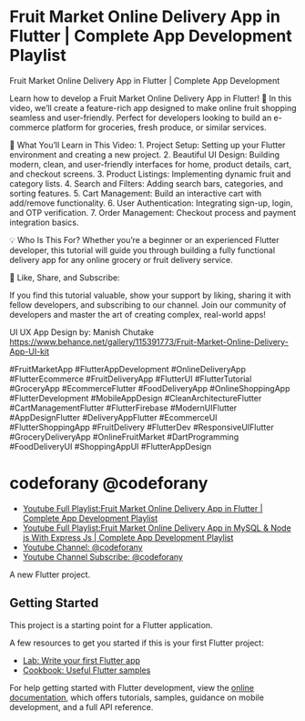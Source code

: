 # Fruit Market Online Delivery App in Flutter | Complete App Development Playlist

Fruit Market Online Delivery App in Flutter | Complete App Development 

Learn how to develop a Fruit Market Online Delivery App in Flutter! 🌟 In this video, we’ll create a feature-rich app designed to make online fruit shopping seamless and user-friendly. Perfect for developers looking to build an e-commerce platform for groceries, fresh produce, or similar services.

📌 What You’ll Learn in This Video:
	1.	Project Setup: Setting up your Flutter environment and creating a new project.
	2.	Beautiful UI Design: Building modern, clean, and user-friendly interfaces for home, product details, cart, and checkout screens.
	3.	Product Listings: Implementing dynamic fruit and category lists.
	4.	Search and Filters: Adding search bars, categories, and sorting features.
	5.	Cart Management: Build an interactive cart with add/remove functionality.
	6.	User Authentication: Integrating sign-up, login, and OTP verification.
	7.	Order Management: Checkout process and payment integration basics.

💡 Who Is This For?
Whether you’re a beginner or an experienced Flutter developer, this tutorial will guide you through building a fully functional delivery app for any online grocery or fruit delivery service.

📢 Like, Share, and Subscribe:

If you find this tutorial valuable, show your support by liking, sharing it with fellow developers, and subscribing to our channel. Join our community of developers and master the art of creating complex, real-world apps!

UI UX App Design by: Manish Chutake
https://www.behance.net/gallery/115391773/Fruit-Market-Online-Delivery-App-UI-kit

#FruitMarketApp #FlutterAppDevelopment #OnlineDeliveryApp #FlutterEcommerce #FruitDeliveryApp #FlutterUI #FlutterTutorial #GroceryApp #EcommerceFlutter #FoodDeliveryApp #OnlineShoppingApp #FlutterDevelopment #MobileAppDesign #CleanArchitectureFlutter #CartManagementFlutter #FlutterFirebase #ModernUIFlutter #AppDesignFlutter #DeliveryAppFlutter #EcommerceUI #FlutterShoppingApp #FruitDelivery #FlutterDev #ResponsiveUIFlutter #GroceryDeliveryApp #OnlineFruitMarket #DartProgramming #FoodDeliveryUI #ShoppingAppUI #FlutterAppDesign


# codeforany @codeforany

- [Youtube Full Playlist:Fruit Market Online Delivery App in Flutter | Complete App Development Playlist](https://www.youtube.com/playlist?list=PLzcRC7PA0xWSvBCNPFahvCmPhniI6FVyF)
- [Youtube Full Playlist:Fruit Market Online Delivery App in MySQL & Node js With Express Js | Complete App Development Playlist](https://www.youtube.com/playlist?list=PLzcRC7PA0xWRITahHf97ucuzrNp3OSBLG)
- [Youtube Channel: @codeforany](https://www.youtube.com/channel/UCdQTp9wRK5vAOlEQZf9PHSg)
- [Youtube Channel Subscribe: @codeforany](https://www.youtube.com/channel/UCdQTp9wRK5vAOlEQZf9PHSg?sub_confirmation=1)


A new Flutter project.

## Getting Started

This project is a starting point for a Flutter application.

A few resources to get you started if this is your first Flutter project:

- [Lab: Write your first Flutter app](https://docs.flutter.dev/get-started/codelab)
- [Cookbook: Useful Flutter samples](https://docs.flutter.dev/cookbook)

For help getting started with Flutter development, view the
[online documentation](https://docs.flutter.dev/), which offers tutorials,
samples, guidance on mobile development, and a full API reference.
